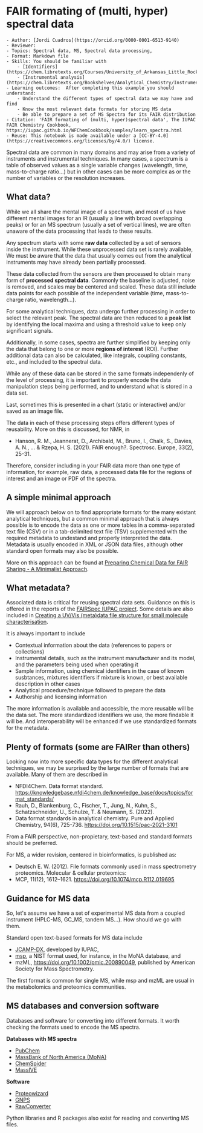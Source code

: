 # FAIR formating of (multi, hyper) spectral data

```{dropdown} About this interactive ![icons](../static/img/rocket.png) recipe
- Author: [Jordi Cuadros](https://orcid.org/0000-0001-6513-9140)
- Reviewer: 
- Topics: Spectral data, MS, Spectral data processing, 
- Format: Markdown file
- Skills: You should be familiar with
    - [Identifiers](https://chem.libretexts.org/Courses/University_of_Arkansas_Little_Rock/ChemInformatics_(2015)%3A_Chem_4399_5399/Text/5_Chemical_Identifiers)
    - [Instrumental analysis](https://chem.libretexts.org/Bookshelves/Analytical_Chemistry/Instrumental_Analysis_(LibreTexts))
- Learning outcomes:  After completing this example you should understand:
    - Understand the different types of spectral data we may have and find
    - Know the most relevant data formats for storing MS data
    - Be able to prepare a set of MS Spectra for its FAIR distribution
- Citation: 'FAIR formating of (multi, hyper)spectral data', The IUPAC FAIR Chemistry Cookbook, https://iupac.github.io/WFChemCookbook/samples/learn_spectra.html
- Reuse: This notebook is made available under a [CC-BY-4.0](https://creativecommons.org/licenses/by/4.0/) license.
```

Spectral data are common in many domains and may arise from a variety of instruments and instrumental techniques. In 
many cases, a spectrum is a table of observed values as a single variable changes (wavelength, time, mass-to-charge 
ratio...) but in other cases can be more complex as or the number of variables or the resolution increases. 

## What data?

While we all share the mental image of a spectrum, and most of us have different mental images for an IR (usually a 
line with broad overlapping peaks) or for an MS spectrum (usually a set of vertical lines), we are often unaware of 
the data processing that leads to these results.

Any spectrum starts with some **raw data** collected by a set of sensors inside the instrument. While these unprocessed 
data set is rarely available, We must be aware that the data that usually comes out from the analytical instruments may 
have already been partially processed.

These data collected from the sensors are then processed to obtain many form of **processed spectral data**. Commonly 
the baseline is adjusted, noise is removed, and scales may be centered and scaled. These data still include data points 
for each possible of the independent variable (time, mass-to-charge ratio, wavelength...). 

For some analytical techniques, data undergo further processing in order to select the relevant peak. The spectral data 
are then reduced to a **peak list** by identifying the local maxima and using a threshold value to keep only significant signals.  

Additionally, in some cases, spectra are further simplified by keeping only the data that belong to one or more 
**regions of interest** (ROI). Further additional data can also be calculated, like integrals, coupling constants, etc., 
and included to the spectral data. 

While any of these data can be stored in the same formats independenly of the level of processing, it is important to 
properly encode the data manipulation steps being performed, and to understand what is stored in a data set. 

Last, sometimes this is presented in a chart (static or interactive) and/or saved as an image file.

The data in each of these processing steps offers different types of reusability. More on this is discussed, for NMR, in
-  Hanson, R. M., Jeannerat, D., Archibald, M., Bruno, I., Chalk, S., Davies, A. N., ... & Rzepa, H. S. (2021). FAIR enough?. Spectrosc. Europe, 33(2), 25-31. 

Therefore, consider including in your FAIR data more than one type of information, for example, raw data, a processed 
data file for the regions of interest and an image or PDF of the spectra.

## A simple minimal approach

We will approach below on to find appropriate formats for the many existant analytical techniques, but a common minimal 
approach that is always possible is to encode the data as one or more tables in a comma-separated text file (CSV) or in 
a tab-delimited text file (TSV) supplemented with the required metadata to undestand and properly interpreted the data. 
Metadata is usually encoded in XML or JSON data files, although other standard open formats may also be possible. 

More on this approach can be found at [Preparing Chemical Data for FAIR Sharing - A Minimalist Approach](../techniques/PrepChemicalDataforSharing.md).

## What metadata?

Associated data is critical for reusing spectral data sets. Guidance on this is offered in the reports of the 
[FAIRSpec IUPAC project](https://iupac.org/project/2019-031-1-024/). Some details are also included in 
[Creating a UV/Vis (meta)data file structure for small molecule characterisation](../recipes/uvvis_metadata.ipynb).

It is always important to include

- Contextual information about the data (references to papers or collections)
- Instrumental details, such as the instrument manufacturer and its model, and the parameters being used when operating it
- Sample information, using chemical identifiers in the case of known susbtances, mixtures identifiers if mixture is known, or best available description in other cases
- Analytical procedure/technique followed to prepare the data
- Authorship and licensing information

The more information is available and accessible, the more reusable will be the data set. The more standardized 
identifiers we use, the more findable it will be. And interoperability will be enhanced if we use standardized 
formats for the metadata.

## Plenty of formats (some are FAIRer than others)

Looking now into more specific data types for the different analytical techniques, we may be surprised by the large 
number of formats that are available. Many of them are described in

- NFDI4Chem. Data format standard. https://knowledgebase.nfdi4chem.de/knowledge_base/docs/topics/format_standards/
- Rauh, D., Blankenburg, C., Fischer, T., Jung, N., Kuhn, S., Schatzschneider, U., Schulze, T. & Neumann, S. (2022). 
- Data format standards in analytical chemistry. Pure and Applied Chemistry, 94(6), 725-736. https://doi.org/10.1515/pac-2021-3101

From a FAIR perspective, non-propietary, text-based and standard formats should be preferred.

For MS, a wider revision, centered in bioinformatics, is published as:
- Deutsch E. W. (2012). File formats commonly used in mass spectrometry proteomics. Molecular & cellular proteomics: 
- MCP, 11(12), 1612–1621. https://doi.org/10.1074/mcp.R112.019695


## Guidance for MS data
So, let's assume we have a set of experimental MS data from a coupled instrument (HPLC-MS, GC_MS, tandem MS...). 
How should we go with them.

Standard open text-based formats for MS data include
- [JCAMP-DX](https://iupac.org/what-we-do/digital-standards/jcamp-dx/), developed by IUPAC,
- [msp](https://chemdata.nist.gov/mass-spc/ms-search/docs/Ver20Man_11.pdf), a NIST format used, for instance, in the MoNA database, and
- mzML, https://doi.org/10.1002/pmic.200890049, published by American Society for Mass Spectrometry.

The first format is common for single MS, while msp and mzML are usual in the metabolomics and proteomics communities.


## MS databases and conversion software
Databases and software for converting into different formats. It worth checking the formats used to encode the MS spectra.

**Databases with MS spectra**
- [PubChem](https://pubchem.ncbi.nlm.nih.gov/)
- [MassBank of North America (MoNA)](https://mona.fiehnlab.ucdavis.edu/)
- [ChemSpider](http://www.chemspider.com/)
- [MassIVE](https://massive.ucsd.edu/ProteoSAFe/static/massive.jsp)

**Software**
- [Proteowizard](https://proteowizard.sourceforge.io/)
- [GNPS](https://gnps-quickstart.ucsd.edu/conversion)
- [RawConverter](http://fields.scripps.edu/rawconv/)

Python libraries and R packages also exist for reading and converting MS files.
